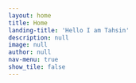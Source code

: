 ```yaml
---
layout: home
title: Home
landing-title: 'Hello I am Tahsin'
description: null
image: null
author: null
nav-menu: true
show_tile: false
---
```


